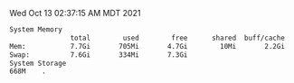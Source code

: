 Wed Oct 13 02:37:15 AM MDT 2021
```bash
System Memory
               total        used        free      shared  buff/cache   available
Mem:           7.7Gi       705Mi       4.7Gi        10Mi       2.2Gi       6.6Gi
Swap:          7.6Gi       334Mi       7.3Gi
System Storage
668M	.
```
